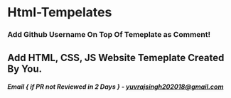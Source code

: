# Html-Tempelates

### Add Github Username On Top Of Temeplate as Comment!

## Add HTML, CSS, JS Website Temeplate Created By You. 

##### Email { if PR not Reviewed in 2 Days } - yuvrajsingh202018@gmail.com
